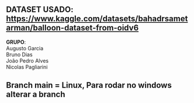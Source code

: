 ## DATASET USADO: https://www.kaggle.com/datasets/bahadrsametarman/balloon-dataset-from-oidv6

**GRUPO**:<br>
  Augusto Garcia
  <br>
  Bruno Dias
  <br>
  João Pedro Alves
  <br>
  Nicolas Pagliarini

  ## Branch main = Linux, Para rodar no windows alterar a branch
